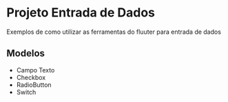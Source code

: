 # Projeto Entrada de Dados

Exemplos de como utilizar as ferramentas do fluuter para entrada de dados

## Modelos

- Campo Texto
- Checkbox
- RadioButton
- Switch
